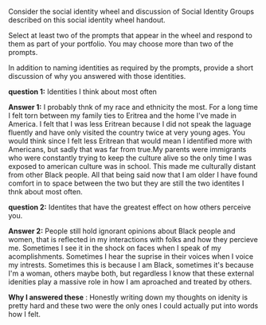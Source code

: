 Consider the social identity wheel and discussion of Social Identity Groups described on this social identity wheel handout. 

Select at least two of the prompts that appear in the wheel and respond to them as part of your portfolio. You may choose more than two of the prompts. 

In addition to naming identities as required by the prompts, provide a short discussion of why you answered with those identities.


**question 1:** Identities I think about most often

**Answer 1:** I probably thnk of my race and ethnicity the most. For a long time I felt torn between my family ties to Eritrea and the home I've made in America. I felt that I was less Eritrean because I did not speak the laguage fluently and have only visited the country twice at very young ages. 
You would think since I felt less Eritrean that would mean I identified more with Americans, but sadly that was far from true.My parents were immigrants who were constantly trying to keep the culture alive so the only time I was exposed to american culture was in school. This made me culturally distant from other Black people. 
All that being said now that I am older I have found comfort in to space between the two but they are still the two identites I thnk about most often.

**question 2:** Identites that have the greatest effect on how others perceive you.

**Answer 2:** People still hold ignorant opinions about Black people and women, that is reflected in my interactions with folks and how they percieve me. 
  Sometimes I see it in the shock on faces when I speak of my acomplishments.
  Sometimes I hear the suprise in their voices when I voice my intrests.
  Sometimes this is because I am Black, sometimes it's because I'm a woman, others maybe both, but regardless I know that these external idenities play a massive role in how I am aproached and treated by others.
  
  **Why I answered these** : Honestly writing down my thoughts on idenity is pretty hard and these two were the only ones I could actually put into words how I felt.
  
  
  
 
  
  
 



